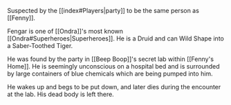 Suspected by the [[index#Players|party]] to be the same person as [[Fenny]].

Fengar is one of [[Ondra]]'s most known [[Ondra#Superheroes|Superheroes]]. He is a Druid and can Wild Shape into a Saber-Toothed Tiger.

He was found by the party in [[Beep Boop]]'s secret lab within [[Fenny's Home]]. He is seemingly unconscious on a hospital bed and is surrounded by large containers of blue chemicals which are being pumped into him. 

He wakes up and begs to be put down, and later dies during the encounter at the lab. His dead body is left there.
